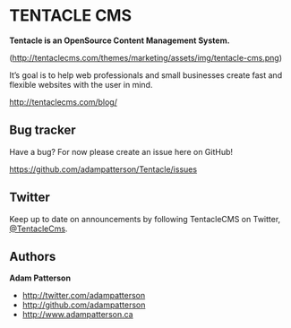 TENTACLE CMS
=================

**Tentacle is an OpenSource Content Management System.**

(http://tentaclecms.com/themes/marketing/assets/img/tentacle-cms.png)

It’s goal is to help web professionals and small businesses create fast and flexible websites with the user in mind.

http://tentaclecms.com/blog/ 

Bug tracker
-----------

Have a bug? For now please create an issue here on GitHub!

https://github.com/adampatterson/Tentacle/issues

Twitter
---------------

Keep up to date on announcements by following TentacleCMS on Twitter, <a href="http://twitter.com/TentacleCms">@TentacleCms</a>.

Authors
-------

**Adam Patterson**

+ http://twitter.com/adampatterson
+ http://github.com/adampatterson
+ http://www.adampatterson.ca
